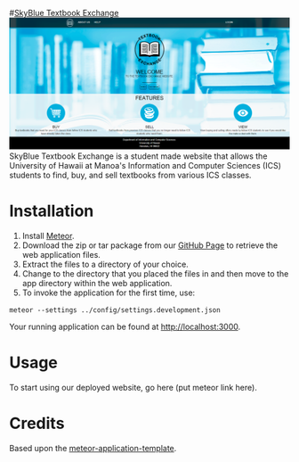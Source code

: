 #[SkyBlue Textbook Exchange](http://textbookmania.github.io/SkyBlue/)
![cover image](https://raw.githubusercontent.com/textbookmania/SkyBlue/master/doc/NotLoggedInHomepage.png)
SkyBlue Textbook Exchange is a student made website that allows the University of Hawaii at Manoa's Information and Computer Sciences (ICS) students to find, buy, and sell textbooks from various ICS classes.

# Installation
1. Install [Meteor](https://www.meteor.com/install).
2. Download the zip or tar package from our [GitHub Page](http://textbookmania.github.io/SkyBlue/) to retrieve the web application files.
3. Extract the files to a directory of your choice.
4. Change to the directory that you placed the files in and then move to the app directory within the web application.
5. To invoke the application for the first time, use:

```
meteor --settings ../config/settings.development.json
```
Your running application can be found at [http://localhost:3000](http://localhost:3000).

# Usage
To start using our deployed website, go here (put meteor link here).

# Credits
Based upon the [meteor-application-template](http://ics-software-engineering.github.io/meteor-application-template/).